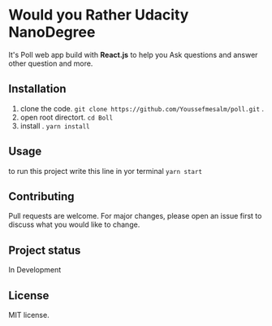 # Would you Rather Udacity NanoDegree

 It's Poll web app build with **React.js** to help you Ask questions and answer other question and more.

## Installation
1. clone the code.
`git clone https://github.com/Youssefmesalm/poll.git` .
2. open root directort.
`cd Boll `
3. install .
`yarn install`


## Usage

to run this project write this line in yor terminal
`yarn start`

## Contributing

Pull requests are welcome. For major changes, please open an issue first to discuss what you would like to change.

## Project status

In Development

## License
MIT license.
